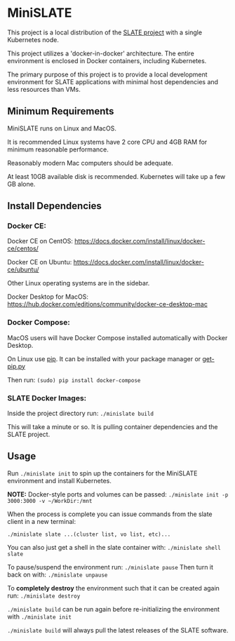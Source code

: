 # MiniSLATE

This project is a local distribution of the [SLATE project](http://slateci.io/) with a single Kubernetes node.

This project utilizes a 'docker-in-docker' architecture. The entire environment is enclosed in Docker containers, including Kubernetes.

The primary purpose of this project is to provide a local development environment for SLATE applications with minimal host dependencies and less resources than VMs.

## Minimum Requirements

MiniSLATE runs on Linux and MacOS.

It is recommended Linux systems have 2 core CPU and 4GB RAM for minimum reasonable performance.

Reasonably modern Mac computers should be adequate.

At least 10GB available disk is recommended. Kubernetes will take up a few GB alone.

## Install Dependencies

### Docker CE:

Docker CE on CentOS: https://docs.docker.com/install/linux/docker-ce/centos/

Docker CE on Ubuntu: https://docs.docker.com/install/linux/docker-ce/ubuntu/

Other Linux operating systems are in the sidebar.

Docker Desktop for MacOS: https://hub.docker.com/editions/community/docker-ce-desktop-mac

### Docker Compose:

MacOS users will have Docker Compose installed automatically with Docker Desktop.

On Linux use [pip](https://github.com/pypa/pip). It can be installed with your package manager or [get-pip.py](https://bootstrap.pypa.io/get-pip.py)

Then run: `(sudo) pip install docker-compose`

### SLATE Docker Images:

Inside the project directory run: `./minislate build`

This will take a minute or so. It is pulling container dependencies and the SLATE project.

## Usage

Run `./minislate init` to spin up the containers for the MiniSLATE environment and install Kubernetes.

**NOTE:** Docker-style ports and volumes can be passed: `./minislate init -p 3000:3000 -v ~/WorkDir:/mnt`

When the process is complete you can issue commands from the slate client in a new terminal:

`./minislate slate ...(cluster list, vo list, etc)...`

You can also just get a shell in the slate container with: `./minislate shell slate`

To pause/suspend the environment run: `./minislate pause`
Then turn it back on with: `./minislate unpause`

To **completely destroy** the environment such that it can be created again run: `./minislate destroy`

`./minislate build` can be run again before re-initializing the environment with `./minislate init`

`./minislate build` will always pull the latest releases of the SLATE software.
